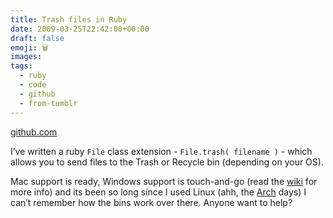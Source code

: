 ```yaml
---
title: Trash files in Ruby
date: 2009-03-25T22:42:00+00:00
draft: false
emoji: 🗑️
images:
tags:
  - ruby
  - code
  - github
  - from-tumblr
---
```


[github.com](https://github.com/jphastings/trash)

I’ve written a ruby `File` class extension - `File.trash( filename )` - which allows you to send files to the Trash or Recycle bin (depending on your OS).

Mac support is ready, Windows support is touch-and-go (read the [wiki](https://github.com/jphastings/trash/wiki) for more info) and its been so long since I used Linux (ahh, the [Arch](https://www.archlinux.org/) days) I can’t remember how the bins work over there. Anyone want to help?
